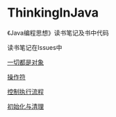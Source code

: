 # ThinkingInJava
《Java编程思想》读书笔记及书中代码

读书笔记在Issues中


[一切都是对象](https://github.com/GeorgeCh2/ThinkingInJava/issues/1)

[操作符](https://github.com/GeorgeCh2/ThinkingInJava/issues/2)

[控制执行流程](https://github.com/GeorgeCh2/ThinkingInJava/issues/3)

[初始化与清理](https://github.com/GeorgeCh2/ThinkingInJava/issues/4)
